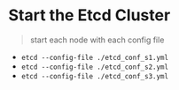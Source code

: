 # Start the Etcd Cluster

>start each node with each config file

- `etcd --config-file ./etcd_conf_s1.yml`
- `etcd --config-file ./etcd_conf_s2.yml`
- `etcd --config-file ./etcd_conf_s3.yml`
